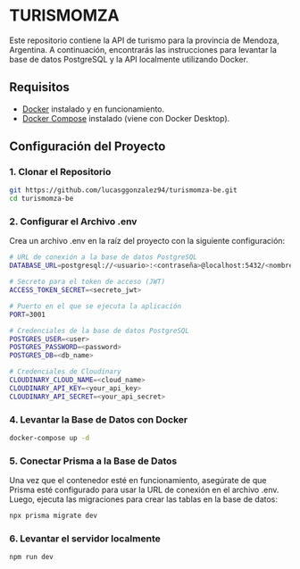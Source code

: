 # TURISMOMZA

Este repositorio contiene la API de turismo para la provincia de Mendoza, Argentina. A continuación, encontrarás las instrucciones para levantar la base de datos PostgreSQL y la API localmente utilizando Docker.

## Requisitos

- [Docker](https://docs.docker.com/get-docker/) instalado y en funcionamiento.
- [Docker Compose](https://docs.docker.com/compose/install/) instalado (viene con Docker Desktop).

## Configuración del Proyecto

### 1. Clonar el Repositorio

```bash
git https://github.com/lucasggonzalez94/turismomza-be.git
cd turismomza-be
```

### 2. Configurar el Archivo .env

Crea un archivo .env en la raíz del proyecto con la siguiente configuración:

```bash
# URL de conexión a la base de datos PostgreSQL
DATABASE_URL=postgresql://<usuario>:<contraseña>@localhost:5432/<nombre_base_datos>

# Secreto para el token de acceso (JWT)
ACCESS_TOKEN_SECRET=<secreto_jwt>

# Puerto en el que se ejecuta la aplicación
PORT=3001

# Credenciales de la base de datos PostgreSQL
POSTGRES_USER=<user>
POSTGRES_PASSWORD=<password>
POSTGRES_DB=<db_name>

# Credenciales de Cloudinary
CLOUDINARY_CLOUD_NAME=<cloud_name>
CLOUDINARY_API_KEY=<your_api_key>
CLOUDINARY_API_SECRET=<your_api_secret>
```

### 4. Levantar la Base de Datos con Docker

```bash
docker-compose up -d
```

### 5. Conectar Prisma a la Base de Datos

Una vez que el contenedor esté en funcionamiento, asegúrate de que Prisma esté configurado para usar la URL de conexión en el archivo .env. Luego, ejecuta las migraciones para crear las tablas en la base de datos:

```bash
npx prisma migrate dev
```

### 6. Levantar el servidor localmente

```bash
npm run dev
```
